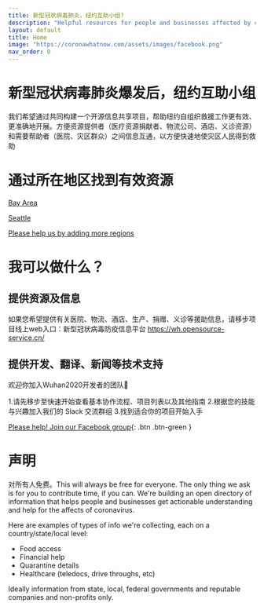 ```yaml
---
title: 新型冠状病毒肺炎，纽约互助小组?
description: "Helpful resources for people and businesses affected by coronavirus."
layout: default
title: Home
image: "https://coronawhatnow.com/assets/images/facebook.png"
nav_order: 0
---
```

# 新型冠状病毒肺炎爆发后，纽约互助小组
我们希望通过共同构建一个开源信息共享项目，帮助纽约自组织救援工作更有效、更准确地开展。方便资源提供者（医疗资源捐献者、物流公司、酒店、义诊资源）和需要帮助者（医院、灾区群众）之间信息互通，以方便快速地使灾区人民得到救助

# 通过所在地区找到有效资源
[Bay Area](usa/california/bayarea/bayarea.html)

[Seattle](usa/washington/seattle/seattle.html)

[Please help us by adding more regions](https://www.facebook.com/groups/coronawhatnow/)

# 我可以做什么？
## 提供资源及信息
如果您希望提供有关医院、物流、酒店、生产、捐赠、义诊等援助信息，请移步项目线上web入口：新型冠状病毒防疫信息平台 https://wh.opensource-service.cn/

## 提供开发、翻译、新闻等技术支持
欢迎你加入Wuhan2020开发者的团队👏

1.请先移步至快速开始查看基本协作流程、项目列表以及其他指南
2.根据您的技能与兴趣加入我们的 Slack 交流群组
3.找到适合你的项目开始入手

[Please help! Join our Facebook group](https://www.facebook.com/groups/coronawhatnow/){: .btn .btn-green }

# 声明
对所有人免费。This will always be free for everyone. The only thing we ask is for you to contribute time, if you can. We're building an open directory of information that helps people and businesses get actionable understanding and help for the affects of coronavirus.

Here are examples of types of info we're collecting, each on a country/state/local level:
- Food access
- Financial help
- Quarantine details
- Healthcare (teledocs, drive throughs, etc)

Ideally information from state, local, federal governments and reputable companies and non-profits only.
